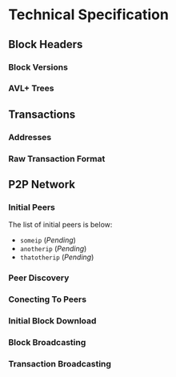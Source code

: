 # Technical Specification

## Block Headers

### Block Versions

### AVL+ Trees

## Transactions

### Addresses

### Raw Transaction Format

## P2P Network

### Initial Peers

The list of initial peers is below:

- `someip` (_Pending_)
- `anotherip` (_Pending_)
- `thatotherip` (_Pending_)

### Peer Discovery

### Conecting To Peers

### Initial Block Download

### Block Broadcasting

### Transaction Broadcasting
